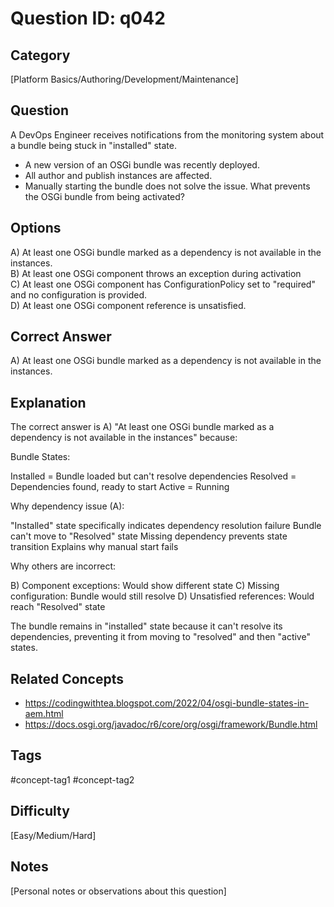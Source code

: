 # Question ID: q042

## Category
[Platform Basics/Authoring/Development/Maintenance]

## Question
A DevOps Engineer receives notifications from the monitoring system about a bundle being stuck in "installed" state.
- A new version of an OSGi bundle was recently deployed.
- All author and publish instances are affected.
- Manually starting the bundle does not solve the issue.
What prevents the OSGi bundle from being activated?

## Options
A) At least one OSGi bundle marked as a dependency is not available in the instances.  <br /> 
B) At least one OSGi component throws an exception during activation  <br /> 
C) At least one OSGi component has ConfigurationPolicy set to "required" and no configuration is provided. <br /> 
D) At least one OSGi component reference is unsatisfied. <br /> 

## Correct Answer
A) At least one OSGi bundle marked as a dependency is not available in the instances.

## Explanation
The correct answer is A) "At least one OSGi bundle marked as a dependency is not available in the instances" because:

Bundle States:

Installed = Bundle loaded but can't resolve dependencies
Resolved = Dependencies found, ready to start
Active = Running


Why dependency issue (A):

"Installed" state specifically indicates dependency resolution failure
Bundle can't move to "Resolved" state
Missing dependency prevents state transition
Explains why manual start fails


Why others are incorrect:

B) Component exceptions: Would show different state
C) Missing configuration: Bundle would still resolve
D) Unsatisfied references: Would reach "Resolved" state

The bundle remains in "installed" state because it can't resolve its dependencies, preventing it from moving to "resolved" and then "active" states.

## Related Concepts
- https://codingwithtea.blogspot.com/2022/04/osgi-bundle-states-in-aem.html 
- https://docs.osgi.org/javadoc/r6/core/org/osgi/framework/Bundle.html 

## Tags
#concept-tag1 #concept-tag2

## Difficulty
[Easy/Medium/Hard]

## Notes
[Personal notes or observations about this question]